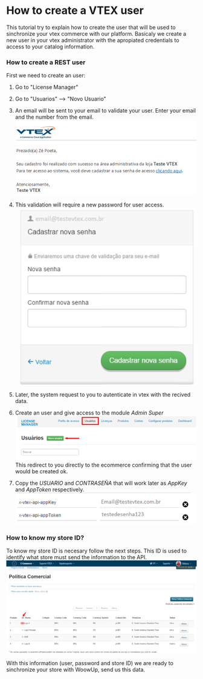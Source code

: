 # How to create a VTEX user

This tutorial try to explain how to create the user that will be used to sinchronize your vtex commerce with our platform. Basicaly we create a new user in your vtex administrator with the apropiated credentials to access to your catalog information.

### How to create a REST user

First we need to create an user:

1. Go to "License Manager"

2. Go to "Usuarios" --> "Novo Usuario"

3. An email will be sent to your email to validate your user. Enter your email and the number from the email.
![](src/vtex-rest1.png)
4. This validation will require a new password for user access.
![](src/vtex-rest2.png)
5. Later, the system request to you to autenticate in vtex with the recived data.

6. Create an user and give access to the module *Admin Super*
![](src/vtex-rest3.png)
This redirect to you directly to the ecommerce confirming that the user would be created ok.

7. Copy the *USUARIO* and *CONTRASEÑA* that will work later as *AppKey* and *AppToken* respectively.
![](src/vtex-rest4.png)

### How to know my store ID?

To know my store ID is necesary follow the next steps. This ID is used to identify what store must send the information to the API.
![](src/vtex-rest5.jpg)

With this information (user, password and store ID) we are ready to sinchronize your store with WoowUp, send us this data.
